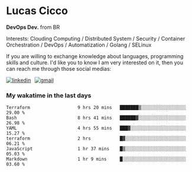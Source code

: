 # Lucas Cicco

**DevOps Dev.** from BR

Interests: Clouding Computing / Distributed System / Security / Container Orchestration / DevOps / Automatization / Golang / SELinux

If you are willing to exchange knowledge about languages, programming skills and culture. I'd like you to know I am very interested on it, then you can reach me through those social medias:

<div style="display: flex; align-items: center; gap: 10px;">
  <a href="https://www.linkedin.com/in/lucas-vitor-de-cicco" target="_blank">
    <img
      src="https://img.shields.io/badge/-LinkedIn-%230077B5?style=for-the-badge&logo=linkedin&logoColor=white"
      alt="linkedin"
      target="_blank" 
    />
  </a>
  <a href="mailto:lucasvitorx1@gmail.com">
      <img
        src="https://img.shields.io/badge/-Gmail-%23333?style=for-the-badge&logo=gmail&logoColor=white"
        alt="gmail"
        target="_blank"
      />
  </a>
</div>

### My wakatime in the last days

<!--START_SECTION:waka-->

```text
Terraform                  9 hrs 20 mins   ███████▒░░░░░░░░░░░░░░░░░   29.00 %
Bash                       8 hrs 41 mins   ██████▓░░░░░░░░░░░░░░░░░░   26.98 %
YAML                       4 hrs 55 mins   ███▓░░░░░░░░░░░░░░░░░░░░░   15.27 %
terraform                  2 hrs           █▓░░░░░░░░░░░░░░░░░░░░░░░   06.21 %
JavaScript                 1 hr 37 mins    █▒░░░░░░░░░░░░░░░░░░░░░░░   05.03 %
Markdown                   1 hr 9 mins     █░░░░░░░░░░░░░░░░░░░░░░░░   03.60 %
```

<!--END_SECTION:waka-->
